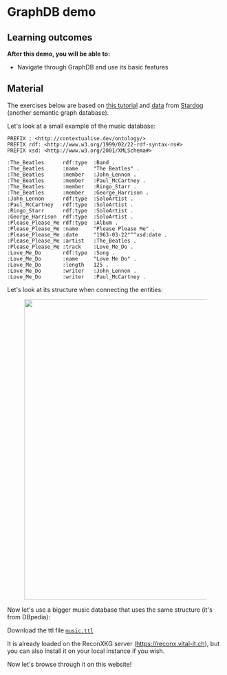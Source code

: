 # GraphDB demo

## Learning outcomes

**After this demo, you will be able to:**

- Navigate through GraphDB and use its basic features

## Material

The exercises below are based on [this tutorial](https://docs.stardog.com/getting-started-series/getting-started-4) and [data](https://github.com/stardog-union/stardog-tutorials/tree/master/music) from [Stardog](https://docs.stardog.com/) (another semantic graph database).

Let's look at a small example of the music database:

```ttl title="beatles_notsimplified.ttl"
PREFIX : <http://contextualise.dev/ontology/>
PREFIX rdf: <http://www.w3.org/1999/02/22-rdf-syntax-ns#>
PREFIX xsd: <http://www.w3.org/2001/XMLSchema#>

:The_Beatles      rdf:type  :Band .
:The_Beatles      :name     "The Beatles" .
:The_Beatles      :member   :John_Lennon .
:The_Beatles      :member   :Paul_McCartney .
:The_Beatles      :member   :Ringo_Starr .
:The_Beatles      :member   :George_Harrison .
:John_Lennon      rdf:type  :SoloArtist .
:Paul_McCartney   rdf:type  :SoloArtist .
:Ringo_Starr      rdf:type  :SoloArtist .
:George_Harrison  rdf:type  :SoloArtist .
:Please_Please_Me rdf:type  :Album .
:Please_Please_Me :name     "Please Please Me" .
:Please_Please_Me :date     "1963-03-22"^^xsd:date .
:Please_Please_Me :artist   :The_Beatles .
:Please_Please_Me :track    :Love_Me_Do .
:Love_Me_Do       rdf:type  :Song .
:Love_Me_Do       :name     "Love Me Do" .
:Love_Me_Do       :length   125 .
:Love_Me_Do       :writer   :John_Lennon .
:Love_Me_Do       :writer   :Paul_McCartney .
```

Let's look at its structure when connecting the entities:

<figure>
  <img src="../../assets/images/rdf-beatles.png" width="700"/>
</figure>

Now let's use a bigger music database that uses the same structure (it's from DBpedia):

Download the ttl file [`music.ttl`](Music/music.ttl)

It is already loaded on the ReconXKG server (https://reconx.vital-it.ch), but you can also install it on your local instance if you wish.

Now let's browse through it on this website!
